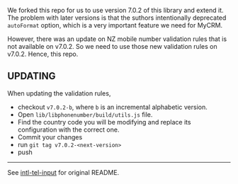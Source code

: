 
We forked this repo for us to use version 7.0.2 of this library and extend it. The problem with later versions is that the suthors intentionally deprecated `autoFormat` option, which is a very important feature we need for MyCRM.

However, there was an update on NZ mobile number validation rules that is not available on v7.0.2. So we need to use those new validation rules on v7.0.2. Hence, this repo.

## UPDATING

When updating the validation rules, 

* checkout `v7.0.2-b`, where `b` is an incremental alphabetic version. 
* Open `lib/libphonenumber/build/utils.js` file.
* Find the country code you will be modifying and replace its configuration with the correct one.
* Commit your changes
* run `git tag v7.0.2-<next-version>`
* push


***

See [intl-tel-input](https://github.com/jackocnr/intl-tel-input) for original README.
